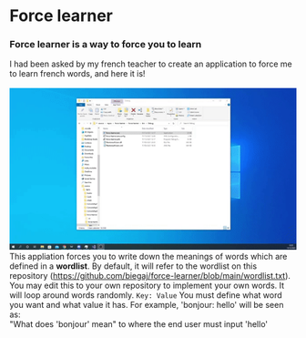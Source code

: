 # Force learner

### Force learner is a way to force you to learn
I had been asked by my french teacher to create an application to force me to learn french words, and here it is!\
\
![Example of it in action](images/example.gif)
\
This appliation forces you to write down the meanings of words which are defined in a **wordlist**. By default, it will refer to the wordlist on this repository (https://github.com/biegaj/force-learner/blob/main/wordlist.txt). You may edit this to your own repository to implement your own words. It will loop around words randomly.
``` Key: Value ```
You must define what word you want and what value it has. For example, 'bonjour: hello' will be seen as:\
"What does 'bonjour' mean" to where the end user must input 'hello'
